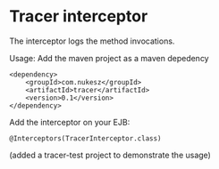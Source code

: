 # Tracer interceptor

The interceptor logs the method invocations.

Usage:
Add the maven project as a maven depedency
```
<dependency>
    <groupId>com.nukesz</groupId>
    <artifactId>tracer</artifactId>
    <version>0.1</version>
</dependency>
```
Add the interceptor on your EJB:
```
@Interceptors(TracerInterceptor.class)
```
(added a tracer-test project to demonstrate the usage)
